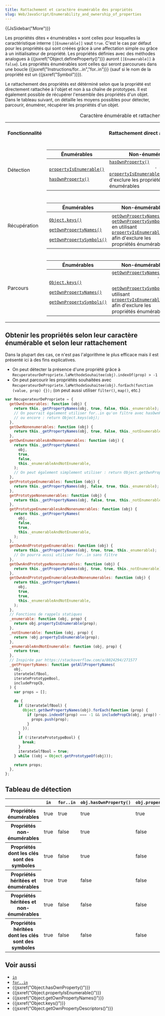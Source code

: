 ```yaml
---
title: Rattachement et caractère énumérable des propriétés
slug: Web/JavaScript/Enumerability_and_ownership_of_properties
---
```


{{JsSidebar("More")}}

Les propriétés dites « énumérables » sont celles pour lesquelles la caractéristique interne `[[Enumerable]]` vaut `true`. C'est le cas par défaut pour les propriétés qui sont créées grâce à une affectation simple ou grâce à un initialisateur de propriété. Les propriétés définies avec des méthodes analogues à {{jsxref("Object.defineProperty()")}} auront `[[Enumerable]]` à `false`). Les propriétés énumérables sont celles qui seront parcourues dans une boucle {{jsxref("Instructions/for...in","for..in")}} (sauf si le nom de la propriété est un {{jsxref("Symbol")}}).

Le rattachement des propriétés est détérminé selon que la propriété est directement rattachée à l'objet et non à sa chaîne de prototypes. Il est également possible de récupérer l'ensemble des propriétés d'un objet. Dans le tableau suivant, on détaille les moyens possibles pour détecter, parcourir, énumérer, récupérer les propriétés d'un objet.

<table>
  <caption>
    Caractère énumérable et rattachement - méthodes natives pour détecter,
    récupérer et parcourir les propriétés
  </caption>
  <tbody>
    <tr>
      <th>Fonctionnalité</th>
      <th>Rattachement direct à l'objet</th>
      <th>Rattachement direct à l'objet et sur la chaîne de prototypes</th>
      <th>Uniquement sur la chaîne de prototypes</th>
    </tr>
    <tr>
      <td>Détection</td>
      <td>
        <table>
          <thead>
            <tr>
              <th scope="col">Énumérables</th>
              <th scope="col">Non-énumérables</th>
              <th scope="col">Toutes</th>
            </tr>
          </thead>
          <tbody>
            <tr>
              <td>
                <p>
                  <code
                    ><a
                      href="/fr/docs/Web/JavaScript/Reference/Objets_globaux/Object/propertyIsEnumerable"
                      >propertyIsEnumerable()</a
                    ></code
                  >
                </p>
                <p>
                  <code
                    ><a
                      href="/fr/docs/Web/JavaScript/Reference/Objets_globaux/Object/hasOwnProperty"
                      >hasOwnProperty()</a
                    ></code
                  >
                </p>
              </td>
              <td>
                <code
                  ><a
                    href="/fr/docs/Web/JavaScript/Reference/Objets_globaux/Object/hasOwnProperty"
                    >hasOwnProperty()</a
                  >
                  - </code
                >en utilisant <code
                  ><a
                    href="/fr/docs/Web/JavaScript/Reference/Objets_globaux/Object/propertyIsEnumerable"
                    >propertyIsEnumerable()</a
                  ></code
                >
                afin d'exclure les propriétés énumérables
              </td>
              <td>
                <code
                  ><a
                    href="/fr/docs/Web/JavaScript/Reference/Objets_globaux/Object/hasOwnProperty"
                    >hasOwnProperty()</a
                  ></code
                >
              </td>
            </tr>
          </tbody>
        </table>
      </td>
      <td>
        <table>
          <thead>
            <tr>
              <th scope="col">Énumerables</th>
              <th scope="col">Non-énumérables</th>
              <th scope="col">Toutes</th>
            </tr>
          </thead>
          <tbody>
            <tr>
              <td>
                Cette fonctionnalité n'est pas disponible sans code
                supplémentaire.
              </td>
              <td>
                Cette fonctionnalité n'est pas disponible sans code
                supplémentaire.
              </td>
              <td>
                <code
                  ><a
                    href="/fr/docs/Web/JavaScript/Reference/Opérateurs/L_opérateur_in"
                    >in</a
                  ></code
                >
              </td>
            </tr>
          </tbody>
        </table>
      </td>
      <td>
        Cette fonctionnalité n'est pas disponible sans code supplémentaire.
      </td>
    </tr>
    <tr>
      <td>Récupération</td>
      <td>
        <table>
          <thead>
            <tr>
              <th scope="col">Énumérables</th>
              <th scope="col">Non-énumérables</th>
              <th scope="col">Toutes</th>
            </tr>
          </thead>
          <tbody>
            <tr>
              <td>
                <p>
                  <code
                    ><a
                      href="/fr/docs/Web/JavaScript/Reference/Objets_globaux/Object/keys"
                      >Object.keys()</a
                    ></code
                  >
                </p>
                <p>
                  <code
                    ><a
                      href="/fr/docs/Web/JavaScript/Reference/Objets_globaux/Object/getOwnPropertyNames"
                      >getOwnPropertyNames()</a
                    ></code
                  >
                </p>
                <p>
                  <code
                    ><a
                      href="/fr/docs/Web/JavaScript/Reference/Objets_globaux/Object/getOwnPropertySymbols"
                      >getOwnPropertySymbols()</a
                    ></code
                  >
                </p>
              </td>
              <td>
                <code
                  ><a
                    href="/fr/docs/Web/JavaScript/Reference/Objets_globaux/Object/getOwnPropertyNames"
                    >getOwnPropertyNames()</a
                  ></code
                >
                <code
                  >- <a
                    href="/fr/docs/Web/JavaScript/Reference/Objets_globaux/Object/getOwnPropertySymbols"
                    >getOwnPropertySymbols()</a
                  > </code
                >en utilisant <code
                  ><a
                    href="/fr/docs/Web/JavaScript/Reference/Objets_globaux/Object/propertyIsEnumerable"
                    >propertyIsEnumerable()</a
                  ></code
                >
                afin d'exclure les propriétés énumérables
              </td>
              <td>
                <p>
                  <code
                    ><a
                      href="/fr/docs/Web/JavaScript/Reference/Objets_globaux/Object/getOwnPropertyNames"
                      >getOwnPropertyNames()</a
                    ></code
                  >
                </p>
                <p>
                  <code
                    ><a
                      href="/fr/docs/Web/JavaScript/Reference/Objets_globaux/Object/getOwnPropertySymbols"
                      >getOwnPropertySymbols()</a
                    ></code
                  >
                </p>
              </td>
            </tr>
          </tbody>
        </table>
      </td>
      <td>
        Cette fonctionnalité n'est pas disponible sans code supplémentaire.
      </td>
      <td>
        Cette fonctionnalité n'est pas disponible sans code supplémentaire.
      </td>
    </tr>
    <tr>
      <td>Parcours</td>
      <td>
        <table>
          <thead>
            <tr>
              <th scope="col">Énumérables</th>
              <th scope="col">Non-énumérables</th>
              <th scope="col">Toutes</th>
            </tr>
          </thead>
          <tbody>
            <tr>
              <td>
                <p>
                  <code
                    ><a
                      href="/fr/docs/Web/JavaScript/Reference/Objets_globaux/Object/keys"
                      >Object.keys()</a
                    ></code
                  >
                </p>
                <p>
                  <code
                    ><a
                      href="/fr/docs/Web/JavaScript/Reference/Objets_globaux/Object/getOwnPropertyNames"
                      >getOwnPropertyNames()</a
                    ></code
                  >
                </p>
                <p>
                  <code
                    ><a
                      href="/fr/docs/Web/JavaScript/Reference/Objets_globaux/Object/getOwnPropertySymbols"
                      >getOwnPropertySymbols()</a
                    ></code
                  >
                </p>
              </td>
              <td>
                <code
                  ><a
                    href="/fr/docs/Web/JavaScript/Reference/Objets_globaux/Object/getOwnPropertyNames"
                    >getOwnPropertyNames()</a
                  >
                  -
                  <a
                    href="/fr/docs/Web/JavaScript/Reference/Objets_globaux/Object/getOwnPropertySymbols"
                    >getOwnPropertySymbols()</a
                  ></code
                >en utilisant <code
                  ><a
                    href="/fr/docs/Web/JavaScript/Reference/Objets_globaux/Object/propertyIsEnumerable"
                    >propertyIsEnumerable()</a
                  ></code
                >
                afin d'exclure les propriétés énumérables
              </td>
              <td>
                <p>
                  <code
                    ><a
                      href="/fr/docs/Web/JavaScript/Reference/Objets_globaux/Object/getOwnPropertyNames"
                      >getOwnPropertyNames()</a
                    ></code
                  >
                </p>
                <p>
                  <code
                    ><a
                      href="/fr/docs/Web/JavaScript/Reference/Objets_globaux/Object/getOwnPropertySymbols"
                      >getOwnPropertySymbols()</a
                    ></code
                  >
                </p>
              </td>
            </tr>
          </tbody>
        </table>
      </td>
      <td>
        <table>
          <thead>
            <tr>
              <th scope="col">Énumerables</th>
              <th scope="col">Non-énumérables</th>
              <th scope="col">Toutes</th>
            </tr>
          </thead>
          <tbody>
            <tr>
              <td>
                <code
                  ><a
                    href="/fr/docs/Web/JavaScript/Reference/Instructions/for...in"
                    >for..in</a
                  ></code
                >
              </td>
              <td>
                Cette fonctionnalité n'est pas disponible sans code
                supplémentaire.
              </td>
              <td>
                Cette fonctionnalité n'est pas disponible sans code
                supplémentaire.
              </td>
            </tr>
          </tbody>
        </table>
      </td>
      <td>
        Cette fonctionnalité n'est pas disponible sans code supplémentaire.
      </td>
    </tr>
  </tbody>
</table>

## Obtenir les propriétés selon leur caractère énumérable et selon leur rattachement

Dans la plupart des cas, ce n'est pas l'algorithme le plus efficace mais il est présenté ici à des fins explicatives.

- On peut détecter la présence d'une propriété grâce à `RecuperateurDePropriete.laMethodeSouhaitee(obj).indexOf(prop) > -1`
- On peut parcourir les propriétés souhaitées avec `RecuperateurDePropriete.laMethodeSouhaitee(obj).forEach(function (value, prop) {});` (on peut aussi utiliser `filter()`, `map()`, etc.)

```js
var RecuperateurDePropriete = {
  getOwnEnumerables: function (obj) {
    return this._getPropertyNames(obj, true, false, this._enumerable);
    // On pourrait également utiliser for..in qu'on filtre avec hasOwnProperty
    // ou encore : return Object.keys(obj);
  },
  getOwnNonenumerables: function (obj) {
    return this._getPropertyNames(obj, true, false, this._notEnumerable);
  },
  getOwnEnumerablesAndNonenumerables: function (obj) {
    return this._getPropertyNames(
      obj,
      true,
      false,
      this._enumerableAndNotEnumerable,
    );
    // On peut également simplement utiliser : return Object.getOwnPropertyNames(obj);
  },
  getPrototypeEnumerables: function (obj) {
    return this._getPropertyNames(obj, false, true, this._enumerable);
  },
  getPrototypeNonenumerables: function (obj) {
    return this._getPropertyNames(obj, false, true, this._notEnumerable);
  },
  getPrototypeEnumerablesAndNonenumerables: function (obj) {
    return this._getPropertyNames(
      obj,
      false,
      true,
      this._enumerableAndNotEnumerable,
    );
  },
  getOwnAndPrototypeEnumerables: function (obj) {
    return this._getPropertyNames(obj, true, true, this._enumerable);
    // On pourra aussi utiliser for..in sans filtre
  },
  getOwnAndPrototypeNonenumerables: function (obj) {
    return this._getPropertyNames(obj, true, true, this._notEnumerable);
  },
  getOwnAndPrototypeEnumerablesAndNonenumerables: function (obj) {
    return this._getPropertyNames(
      obj,
      true,
      true,
      this._enumerableAndNotEnumerable,
    );
  },
  // Fonctions de rappels statiques
  _enumerable: function (obj, prop) {
    return obj.propertyIsEnumerable(prop);
  },
  _notEnumerable: function (obj, prop) {
    return !obj.propertyIsEnumerable(prop);
  },
  _enumerableAndNotEnumerable: function (obj, prop) {
    return true;
  },
  // Inspirée par https://stackoverflow.com/a/8024294/271577
  _getPropertyNames: function getAllPropertyNames(
    obj,
    iterateSelfBool,
    iteratePrototypeBool,
    includePropCb,
  ) {
    var props = [];

    do {
      if (iterateSelfBool) {
        Object.getOwnPropertyNames(obj).forEach(function (prop) {
          if (props.indexOf(prop) === -1 && includePropCb(obj, prop)) {
            props.push(prop);
          }
        });
      }
      if (!iteratePrototypeBool) {
        break;
      }
      iterateSelfBool = true;
    } while ((obj = Object.getPrototypeOf(obj)));

    return props;
  },
};
```

## Tableau de détection

<table>
  <thead>
    <tr>
      <th scope="row"></th>
      <th scope="col"><code>in</code></th>
      <th scope="col"><code>for..in</code></th>
      <th scope="col"><code>obj.hasOwnProperty()</code></th>
      <th scope="col"><code>obj.propertyIsEnumerable()</code></th>
      <th scope="col"><code>Object.keys()</code></th>
      <th scope="col"><code>Object.getOwnPropertyNames()</code></th>
      <th scope="col"><code>Object.getOwnPropertyDescriptors()</code></th>
      <th scope="col"><code>Reflect.ownKeys()</code></th>
    </tr>
  </thead>
  <tbody>
    <tr>
      <th scope="row">Propriétés énumérables</th>
      <td>true</td>
      <td>true</td>
      <td>true</td>
      <td>true</td>
      <td>true</td>
      <td>true</td>
      <td>true</td>
      <td>true</td>
    </tr>
    <tr>
      <th scope="row">Propriétés non-énumérables</th>
      <td>true</td>
      <td>false</td>
      <td>true</td>
      <td>false</td>
      <td>false</td>
      <td>true</td>
      <td>true</td>
      <td>true</td>
    </tr>
    <tr>
      <th scope="row">Propriétés dont les clés sont des symboles</th>
      <td>true</td>
      <td>false</td>
      <td>true</td>
      <td>false</td>
      <td>false</td>
      <td>false</td>
      <td>true</td>
      <td>true</td>
    </tr>
    <tr>
      <th scope="row">Propriétés héritées et énumérables</th>
      <td>true</td>
      <td>true</td>
      <td>false</td>
      <td>false</td>
      <td>false</td>
      <td>false</td>
      <td>false</td>
      <td>false</td>
    </tr>
    <tr>
      <th scope="row">Propriétés héritées et non-énumérables</th>
      <td>true</td>
      <td>false</td>
      <td>false</td>
      <td>false</td>
      <td>false</td>
      <td>false</td>
      <td>false</td>
      <td>false</td>
    </tr>
    <tr>
      <th scope="row">Propriétés héritées dont les clés sont des symboles</th>
      <td>true</td>
      <td>false</td>
      <td>false</td>
      <td>false</td>
      <td>false</td>
      <td>false</td>
      <td>false</td>
      <td>false</td>
    </tr>
  </tbody>
</table>

## Voir aussi

- [`in`](/fr/docs/Web/JavaScript/Reference/Opérateurs/L_opérateur_in)
- [`for..in`](/fr/docs/Web/JavaScript/Reference/Instructions/for...in)
- {{jsxref("Object.hasOwnProperty()")}}
- {{jsxref("Object.propertyIsEnumerable()")}}
- {{jsxref("Object.getOwnPropertyNames()")}}
- {{jsxref("Object.keys()")}}
- {{jsxref("Object.getOwnPropertyDescriptors()")}}
